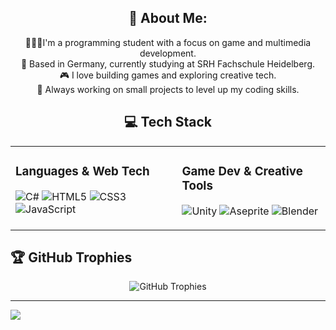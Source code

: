 <div align="center"><h2>💫 About Me:</h2> 
👨🏻‍💻I'm a programming student with a focus on game and multimedia development. 
<br>📍 Based in Germany, currently studying at SRH Fachschule Heidelberg.
<br>🎮 I love building games and exploring creative tech.
<br>🧪 Always working on small projects to level up my coding skills.
</div>
<div align="center"><h2>💻 Tech Stack</h2>
<table>
  <tr>
    <td valign="top">
      <h3>Languages & Web Tech</h3>
      <p>
        <img src="https://img.shields.io/badge/c%23-%23239120.svg?style=for-the-badge&logo=csharp&logoColor=white" alt="C#" />
        <img src="https://img.shields.io/badge/html5-%23E34F26.svg?style=for-the-badge&logo=html5&logoColor=white" alt="HTML5" />
        <img src="https://img.shields.io/badge/css3-%231572B6.svg?style=for-the-badge&logo=css3&logoColor=white" alt="CSS3" />
        <img src="https://img.shields.io/badge/javascript-%23323330.svg?style=for-the-badge&logo=javascript&logoColor=%23F7DF1E" alt="JavaScript" />
      </p>
    </td>
    <td valign="top">
      <h3>Game Dev & Creative Tools</h3>
      <p>
        <img src="https://img.shields.io/badge/unity-%23000000.svg?style=for-the-badge&logo=unity&logoColor=white" alt="Unity" />
        <img src="https://img.shields.io/badge/Aseprite-FFFFFF?style=for-the-badge&logo=Aseprite&logoColor=7D929E" alt="Aseprite" />
        <img src="https://img.shields.io/badge/blender-%23F5792A.svg?style=for-the-badge&logo=blender&logoColor=white" alt="Blender" />
      </p>
    </td>
  </tr>
</table>
</div>

## 🏆 GitHub Trophies

<p align="center">
  <img src="https://github-profile-trophy.vercel.app/?username=Keradean&theme=darkhub&no-frame=true&row=1" alt="GitHub Trophies" />
</p>


---
[![](https://visitcount.itsvg.in/api?id=Keradean&icon=0&color=0)](https://visitcount.itsvg.in)

<!-- Proudly created with GPRM ( https://gprm.itsvg.in ) -->
